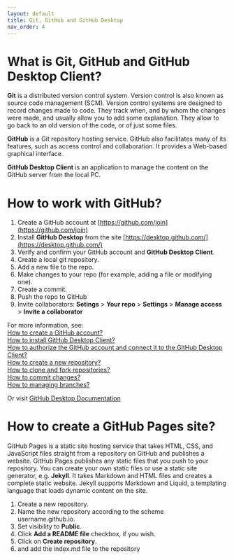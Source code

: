 ```yaml
---
layout: default
title: Git, GitHub and GitHub Desktop
nav_order: 4
---
```


# What is Git, GitHub and GitHub Desktop Client?
**Git** is a distributed version control system. Version control is also known as source code management (SCM). Version control systems are designed to record changes made to code. They track when, and by whom the changes were made, and usually allow you to add some explanation. They allow to go back to an old version of the code, or of just some files.  

**GitHub** is a Git repository hosting service. GitHub also facilitates many of its features, such as access control and collaboration. It provides a Web-based graphical interface.  

**GitHub Desktop Client** is an application to manage the content on the GitHub server from the local PC.


# How to work with GitHub?
1. Create a GitHub account at [https://github.com/join](https://github.com/join)
2. Install **GitHub Desktop** from the site [https://desktop.github.com/](https://desktop.github.com/)
3. Verify and confirm your GitHub account and **GitHub Desktop Client**.
4. Create a local git repository.
5. Add a new file to the repo.
6. Make changes to your repo (for example, adding a file or modifying one).
7. Create a commit.
8. Push the repo to GitHub
9. Invite collaborators: **Setings** > **Your repo** > **Settings** > **Manage access** > **Invite a collaborator**

For more information, see:  
[How to create a GitHub account?](./github_account.md)  
[How to install GitHub Desktop Client?](./github_desktop_client.md/)  
[How to authorize the GitHub account and connect it to the GitHub Desktop Client?](./authentication_github_account.md)  
[How to create a new repository?](./creating_repository.md)  
[How to clone and fork repositories?](./clone_and_fork_repo.md)  
[How to commit changes?](./commit.md)  
[How to managing branches?](./managing_branches.md)  

Or visit [GitHub Desktop Documentation](https://docs.github.com/en/desktop)



# How to create a GitHub Pages site?
GitHub Pages is a static site hosting service that takes HTML, CSS, and JavaScript files straight from a repository on GitHub and publishes a website. GitHub Pages publishes any static files that you push to your repository. You can create your own static files or use a static site generator, e.g. **Jekyll**. It takes Markdown and HTML files and creates a complete static website. Jekyll supports Markdown and Liquid, a templating language that loads dynamic content on the site.

1. Create a new repository.
2. Name the new repository according to the scheme  
   username.github.io.
3. Set visibility to **Public**.
4. Click **Add a README file** checkbox, if you wish.
5. Click on **Create repository**.
6. and add the index.md file to the repository